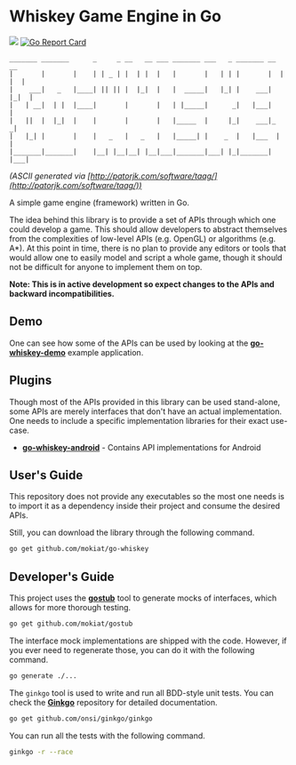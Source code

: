 # Whiskey Game Engine in Go

[![](https://travis-ci.org/mokiat/go-whiskey.svg?branch=master)](https://travis-ci.org/mokiat/go-whiskey) [![Go Report Card](https://goreportcard.com/badge/github.com/mokiat/go-whiskey)](https://goreportcard.com/report/github.com/mokiat/go-whiskey)

```
_______ _______      _     _ __   __ ___ _______ ___   _ _______ __   __
|       |       |    | | _ | |  | |  |   |       |   | | |       |  | |  |
|    ___|   _   |____| || || |  |_|  |   |  _____|   |_| |    ___|  |_|  |
|   | __|  | |  |____|       |       |   | |_____|      _|   |___|       |
|   ||  |  |_|  |    |       |       |   |_____  |     |_|    ___|_     _|
|   |_| |       |    |   _   |   _   |   |_____| |    _  |   |___  |   |  
|_______|_______|    |__| |__|__| |__|___|_______|___| |_|_______| |___|  

```
_(ASCII generated via [http://patorjk.com/software/taag/](http://patorjk.com/software/taag/))_

A simple game engine (framework) written in Go.

The idea behind this library is to provide a set of APIs through which one could develop a game. This should allow developers to abstract themselves from the complexities of low-level APIs (e.g. OpenGL) or algorithms (e.g. A*). At this point in time, there is no plan to provide any editors or tools that would allow one to easily model and script a whole game, though it should not be difficult for anyone to implement them on top.

**Note: This is in active development so expect changes to the APIs and backward incompatibilities.**

## Demo

One can see how some of the APIs can be used by looking at the **[go-whiskey-demo](https://github.com/mokiat/go-whiskey-demo)** example application.

## Plugins

Though most of the APIs provided in this library can be used stand-alone, some APIs are merely interfaces that don't have an actual implementation. One needs to include a specific implementation libraries for their exact use-case.

* **[go-whiskey-android](https://github.com/mokiat/go-whiskey-android)** - Contains API implementations for Android

## User's Guide

This repository does not provide any executables so the most one needs is to import it as a dependency inside their project and consume the desired APIs.

Still, you can download the library through the following command.

```bash
go get github.com/mokiat/go-whiskey
```

## Developer's Guide

This project uses the **[gostub](https://github.com/mokiat/gostub)** tool to generate mocks of interfaces, which allows for more thorough testing.

```bash
go get github.com/mokiat/gostub
```

The interface mock implementations are shipped with the code. However, if you ever need to regenerate those, you can do it with the following command.

```bash
go generate ./...
```

The `ginkgo` tool is used to write and run all BDD-style unit tests. You can check the **[Ginkgo](https://github.com/onsi/ginkgo)** repository for detailed documentation.

```bash
go get github.com/onsi/ginkgo/ginkgo
```

You can run all the tests with the following command.

```bash
ginkgo -r --race
```
